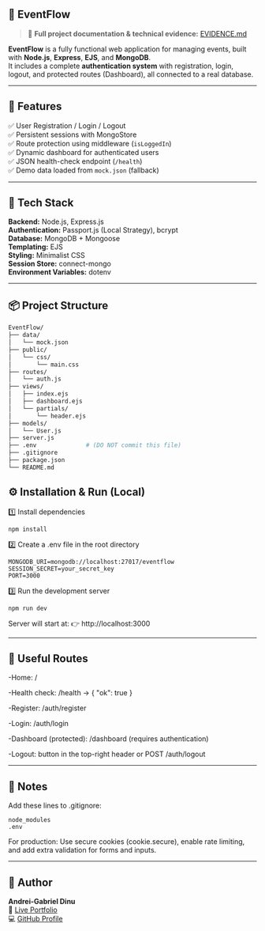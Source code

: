 ## 🪩 EventFlow

> 📘 **Full project documentation & technical evidence:** [EVIDENCE.md](./EVIDENCE.md)

**EventFlow** is a fully functional web application for managing events, built with **Node.js**, **Express**, **EJS**, and **MongoDB**.  
It includes a complete **authentication system** with registration, login, logout, and protected routes (Dashboard), all connected to a real database.

---

## 🚀 Features

✅ User Registration / Login / Logout  
✅ Persistent sessions with MongoStore  
✅ Route protection using middleware (`isLoggedIn`)  
✅ Dynamic dashboard for authenticated users  
✅ JSON health-check endpoint (`/health`)  
✅ Demo data loaded from `mock.json` (fallback)

---

## 🧰 Tech Stack

**Backend:** Node.js, Express.js  
**Authentication:** Passport.js (Local Strategy), bcrypt  
**Database:** MongoDB + Mongoose  
**Templating:** EJS  
**Styling:** Minimalist CSS  
**Session Store:** connect-mongo  
**Environment Variables:** dotenv

---

## 📦 Project Structure

```bash
EventFlow/
├── data/
│   └── mock.json
├── public/
│   └── css/
│       └── main.css
├── routes/
│   └── auth.js
├── views/
│   ├── index.ejs
│   ├── dashboard.ejs
│   └── partials/
│       └── header.ejs
├── models/
│   └── User.js
├── server.js
├── .env              # (DO NOT commit this file)
├── .gitignore
├── package.json
└── README.md

```
## ⚙️ Installation & Run (Local)

1️⃣ Install dependencies

```
npm install
```
2️⃣ Create a .env file in the root directory
```
MONGODB_URI=mongodb://localhost:27017/eventflow
SESSION_SECRET=your_secret_key
PORT=3000

```

3️⃣ Run the development server
```
npm run dev
```

Server will start at:
👉 http://localhost:3000

---

## 🔐 Useful Routes

 -Home: /

 -Health check: /health → { "ok": true }

 -Register: /auth/register

 -Login: /auth/login

 -Dashboard (protected): /dashboard (requires authentication)

 -Logout: button in the top-right header or POST /auth/logout

---

## 📝 Notes

Add these lines to .gitignore:

```
node_modules
.env
```
For production:
Use secure cookies (cookie.secure), enable rate limiting, and add extra validation for forms and inputs.

---

## 👤 Author

**Andrei-Gabriel Dinu**  
🔗 [Live Portfolio](https://andreigabriel1.github.io)  
💻 [GitHub Profile](https://github.com/AndreiGabriel1)

